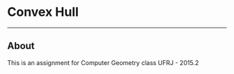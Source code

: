 Convex Hull
===========

-----
About
-----

This is an assignment for Computer Geometry class UFRJ - 2015.2
